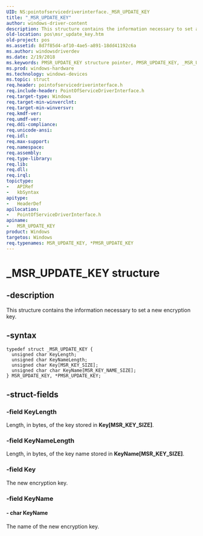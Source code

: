 ```yaml
---
UID: NS:pointofservicedriverinterface._MSR_UPDATE_KEY
title: "_MSR_UPDATE_KEY"
author: windows-driver-content
description: This structure contains the information necessary to set a new encryption key.
old-location: pos\msr_update_key.htm
old-project: pos
ms.assetid: 8d7f85d4-af10-4ae5-a891-18dd41192c6a
ms.author: windowsdriverdev
ms.date: 2/19/2018
ms.keywords: PMSR_UPDATE_KEY structure pointer, PMSR_UPDATE_KEY, _MSR_UPDATE_KEY, MSR_UPDATE_KEY structure, pointofservicedriverinterface/PMSR_UPDATE_KEY, pos.msr_update_key, *PMSR_UPDATE_KEY, pointofservicedriverinterface/MSR_UPDATE_KEY, MSR_UPDATE_KEY
ms.prod: windows-hardware
ms.technology: windows-devices
ms.topic: struct
req.header: pointofservicedriverinterface.h
req.include-header: PointOfServiceDriverInterface.h
req.target-type: Windows
req.target-min-winverclnt: 
req.target-min-winversvr: 
req.kmdf-ver: 
req.umdf-ver: 
req.ddi-compliance: 
req.unicode-ansi: 
req.idl: 
req.max-support: 
req.namespace: 
req.assembly: 
req.type-library: 
req.lib: 
req.dll: 
req.irql: 
topictype:
-	APIRef
-	kbSyntax
apitype:
-	HeaderDef
apilocation:
-	PointOfServiceDriverInterface.h
apiname:
-	MSR_UPDATE_KEY
product: Windows
targetos: Windows
req.typenames: MSR_UPDATE_KEY, *PMSR_UPDATE_KEY
---
```


# _MSR_UPDATE_KEY structure


## -description


This structure contains the information necessary to set a new encryption key.


## -syntax


````
typedef struct _MSR_UPDATE_KEY {
  unsigned char KeyLength;
  unsigned char KeyNameLength;
  unsigned char Key[MSR_KEY_SIZE];
  unsigned char char KeyName[MSR_KEY_NAME_SIZE];
} MSR_UPDATE_KEY, *PMSR_UPDATE_KEY;
````


## -struct-fields




### -field KeyLength

Length, in bytes, of the key stored in <b>Key[MSR_KEY_SIZE]</b>.


### -field KeyNameLength

Length, in bytes, of the key name stored in <b>KeyName[MSR_KEY_SIZE]</b>.


### -field Key

The new encryption key.


### -field KeyName

 




#### - char KeyName

The name of the new encryption key.


